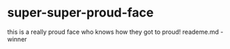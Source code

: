 # super-super-proud-face
this is a really proud face who knows how they got to proud!
reademe.md - winner
